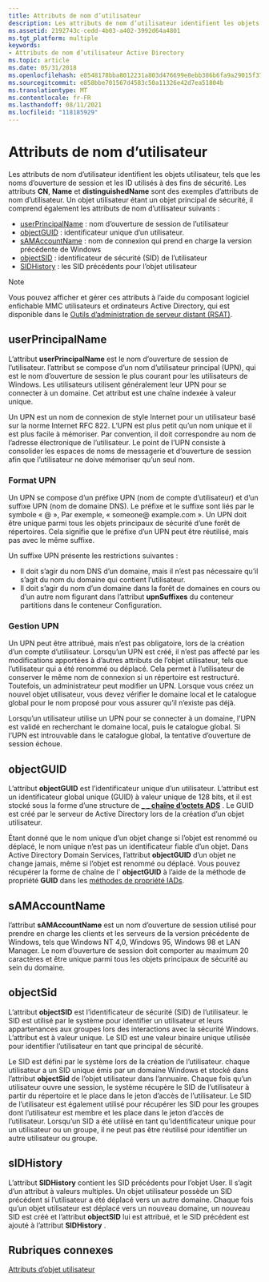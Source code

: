 ```yaml
---
title: Attributs de nom d’utilisateur
description: Les attributs de nom d’utilisateur identifient les objets utilisateur, tels que les noms d’ouverture de session et les ID utilisés à des fins de sécurité.
ms.assetid: 2192743c-cedd-4b03-a402-3992d64a4801
ms.tgt_platform: multiple
keywords:
- Attributs de nom d’utilisateur Active Directory
ms.topic: article
ms.date: 05/31/2018
ms.openlocfilehash: e8548178bba8012231a803d476699e8ebb386b6fa9a29015f3721e7b32d94158
ms.sourcegitcommit: e858bbe701567d4583c50a11326e42d7ea51804b
ms.translationtype: MT
ms.contentlocale: fr-FR
ms.lasthandoff: 08/11/2021
ms.locfileid: "118185929"
---
```

# <a name="user-naming-attributes"></a>Attributs de nom d’utilisateur

Les attributs de nom d’utilisateur identifient les objets utilisateur, tels que les noms d’ouverture de session et les ID utilisés à des fins de sécurité. Les attributs **CN**, **Name** et **distinguishedName** sont des exemples d’attributs de nom d’utilisateur. Un objet utilisateur étant un objet principal de sécurité, il comprend également les attributs de nom d’utilisateur suivants :

-   [userPrincipalName](#userprincipalname) : nom d’ouverture de session de l’utilisateur
-   [objectGUID](#objectguid) : identificateur unique d’un utilisateur.
-   [sAMAccountName](#samaccountname) : nom de connexion qui prend en charge la version précédente de Windows
-   [objectSID](#objectsid) : identificateur de sécurité (SID) de l’utilisateur
-   [SIDHistory](#sidhistory) : les SID précédents pour l’objet utilisateur

> [!Note]  
> Vous pouvez afficher et gérer ces attributs à l’aide du composant logiciel enfichable MMC utilisateurs et ordinateurs Active Directory, qui est disponible dans le [Outils d’administration de serveur distant (RSAT)](https://www.microsoft.com/download/details.aspx?id=45520).

 

## <a name="userprincipalname"></a>userPrincipalName

L’attribut **userPrincipalName** est le nom d’ouverture de session de l’utilisateur. l’attribut se compose d’un nom d’utilisateur principal (UPN), qui est le nom d’ouverture de session le plus courant pour les utilisateurs de Windows. Les utilisateurs utilisent généralement leur UPN pour se connecter à un domaine. Cet attribut est une chaîne indexée à valeur unique.

Un UPN est un nom de connexion de style Internet pour un utilisateur basé sur la norme Internet RFC 822. L’UPN est plus petit qu’un nom unique et il est plus facile à mémoriser. Par convention, il doit correspondre au nom de l’adresse électronique de l’utilisateur. Le point de l’UPN consiste à consolider les espaces de noms de messagerie et d’ouverture de session afin que l’utilisateur ne doive mémoriser qu’un seul nom.

### <a name="upn-format"></a>Format UPN

Un UPN se compose d’un préfixe UPN (nom de compte d’utilisateur) et d’un suffixe UPN (nom de domaine DNS). Le préfixe et le suffixe sont liés par le symbole « @ », Par exemple, « someone@ example.com ». Un UPN doit être unique parmi tous les objets principaux de sécurité d’une forêt de répertoires. Cela signifie que le préfixe d’un UPN peut être réutilisé, mais pas avec le même suffixe.

Un suffixe UPN présente les restrictions suivantes :

-   Il doit s’agir du nom DNS d’un domaine, mais il n’est pas nécessaire qu’il s’agit du nom du domaine qui contient l’utilisateur.
-   Il doit s’agir du nom d’un domaine dans la forêt de domaines en cours ou d’un autre nom figurant dans l’attribut **upnSuffixes** du conteneur partitions dans le conteneur Configuration.

### <a name="upn-management"></a>Gestion UPN

Un UPN peut être attribué, mais n’est pas obligatoire, lors de la création d’un compte d’utilisateur. Lorsqu’un UPN est créé, il n’est pas affecté par les modifications apportées à d’autres attributs de l’objet utilisateur, tels que l’utilisateur qui a été renommé ou déplacé. Cela permet à l’utilisateur de conserver le même nom de connexion si un répertoire est restructuré. Toutefois, un administrateur peut modifier un UPN. Lorsque vous créez un nouvel objet utilisateur, vous devez vérifier le domaine local et le catalogue global pour le nom proposé pour vous assurer qu’il n’existe pas déjà.

Lorsqu’un utilisateur utilise un UPN pour se connecter à un domaine, l’UPN est validé en recherchant le domaine local, puis le catalogue global. Si l’UPN est introuvable dans le catalogue global, la tentative d’ouverture de session échoue.

## <a name="objectguid"></a>objectGUID

L’attribut **objectGUID** est l’identificateur unique d’un utilisateur. L’attribut est un identificateur global unique (GUID) à valeur unique de 128 bits, et il est stocké sous la forme d’une structure de [**\_ \_ chaîne d’octets ADS**](/windows/win32/api/iads/ns-iads-ads_octet_string) . Le GUID est créé par le serveur de Active Directory lors de la création d’un objet utilisateur.

Étant donné que le nom unique d’un objet change si l’objet est renommé ou déplacé, le nom unique n’est pas un identificateur fiable d’un objet. Dans Active Directory Domain Services, l’attribut **objectGUID** d’un objet ne change jamais, même si l’objet est renommé ou déplacé. Vous pouvez récupérer la forme de chaîne de l' **objectGUID** à l’aide de la méthode de propriété **GUID** dans les [méthodes de propriété IADs](/windows/desktop/ADSI/iads-property-methods).

## <a name="samaccountname"></a>sAMAccountName

l’attribut **sAMAccountName** est un nom d’ouverture de session utilisé pour prendre en charge les clients et les serveurs de la version précédente de Windows, tels que Windows NT 4,0, Windows 95, Windows 98 et LAN Manager. Le nom d’ouverture de session doit comporter au maximum 20 caractères et être unique parmi tous les objets principaux de sécurité au sein du domaine.

## <a name="objectsid"></a>objectSid

L’attribut **objectSID** est l’identificateur de sécurité (SID) de l’utilisateur. le SID est utilisé par le système pour identifier un utilisateur et leurs appartenances aux groupes lors des interactions avec la sécurité Windows. L’attribut est à valeur unique. Le SID est une valeur binaire unique utilisée pour identifier l’utilisateur en tant que principal de sécurité.

Le SID est défini par le système lors de la création de l’utilisateur. chaque utilisateur a un SID unique émis par un domaine Windows et stocké dans l’attribut **objectSid** de l’objet utilisateur dans l’annuaire. Chaque fois qu’un utilisateur ouvre une session, le système récupère le SID de l’utilisateur à partir du répertoire et le place dans le jeton d’accès de l’utilisateur. Le SID de l’utilisateur est également utilisé pour récupérer les SID pour les groupes dont l’utilisateur est membre et les place dans le jeton d’accès de l’utilisateur. Lorsqu’un SID a été utilisé en tant qu’identificateur unique pour un utilisateur ou un groupe, il ne peut pas être réutilisé pour identifier un autre utilisateur ou groupe.

## <a name="sidhistory"></a>sIDHistory

L’attribut **SIDHistory** contient les SID précédents pour l’objet User. Il s’agit d’un attribut à valeurs multiples. Un objet utilisateur possède un SID précédent si l’utilisateur a été déplacé vers un autre domaine. Chaque fois qu’un objet utilisateur est déplacé vers un nouveau domaine, un nouveau SID est créé et l’attribut **objectSID** lui est attribué, et le SID précédent est ajouté à l’attribut **SIDHistory** .

## <a name="related-topics"></a>Rubriques connexes

<dl> <dt>

[Attributs d’objet utilisateur](user-object-attributes.md)
</dt> </dl>

 

 